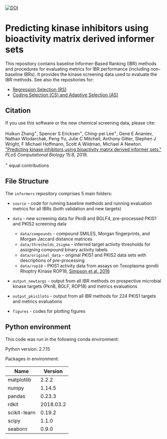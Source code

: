 [![DOI](https://zenodo.org/badge/DOI/10.5281/zenodo.3354432.svg)](https://doi.org/10.5281/zenodo.3354432)


# Predicting kinase inhibitors using bioactivity matrix derived informer sets
This repository contains baseline Informer-Based Ranking (IBR) methods and procedures for evaluating metrics for IBR performance (including non-baseline IBRs).
It provides the kinase screening data used to evaluate the IBR methods.
See also the repositories for:
- [Regression Selection (RS)](https://github.com/leepei/informer)
- [Coding Selection (CS) and Adaptive Selection (AS)](https://github.com/wiscstatman/esdd/tree/master/informRset)

## Citation

If you use this software or the new chemical screening data, please cite:

Huikun Zhang<sup>+</sup>, Spencer S Ericksen<sup>+</sup>, Ching-pei Lee<sup>+</sup>, Gene E Ananiev, Nathan Wlodarchak, Peng Yu, Julie C Mitchell, Anthony Gitter, Stephen J Wright, F Michael Hoffmann, Scott A Wildman, Michael A Newton.
["Predicting kinase inhibitors using bioactivity matrix derived informer sets."](https://doi.org/10.1371/journal.pcbi.1006813)
*PLoS Computational Biology* 15:8, 2019.

<sup>+</sup> equal contributions

## File Structure

The `informers` repository comprises 5 main folders:

- `source` - code for running baseline methods and running evaluation metrics for all IBRs (both validation and new targets)

- `data` - new screening data for PknB and BGLF4, pre-processed PKIS1 and PKIS2 screening data
  - `data/compounds` - compound SMILES, Morgan fingerprints, and Morgan Jaccard distance matrices
  - `data/thresholds_2sigma` - inferred target activity thresholds for assigning compound binary activity labels
  - `data/original_data` - original PKIS1 and PKIS2 data sets with descriptions of pre-processing
  - `data/rop18` - PKIS1 activity data from assays on Toxoplasma gondii Rhoptry Kinase ROP18, [Simpson et al. 2016](https://doi.org/10.1021/acsinfecdis.5b00102)
  
- `output_newtargs` - output from all IBR methods on prospective microbial kinase targets (PknB, BGLF, ROP18) and metrics evaluations

- `output_pkis1loto` - output from all IBR methods for 224 PKIS1 targets and metrics evaluations

- `figures` - codes for plotting figures



## Python environment
This code was run in the following conda environment:

Python version: 2.7.15

Packages in environment:

| Name         | Version     |
| ------------ | ----------- |
| matplotlib   | 2.2.2       |
| numpy        | 1.14.5      |
| pandas       | 0.23.3      |
| rdkit        | 2018.03.2   |
| scikit-learn | 0.19.2      |
| scipy        | 1.1.0       |
| seaborn      | 0.9.0       |


